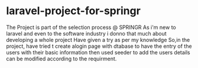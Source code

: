# laravel-project-for-springr
The Project is part of the selection process @ SPRINGR
As i'm new to laravel and even to the software industry i donno that much about developing a whole project
Have given a try as per my knowledge
So,in the project,
have tried t create alogin page with dtabase to have the entry of the users with their basic information then used seeder to add the users details can be modified according to the requirment.
